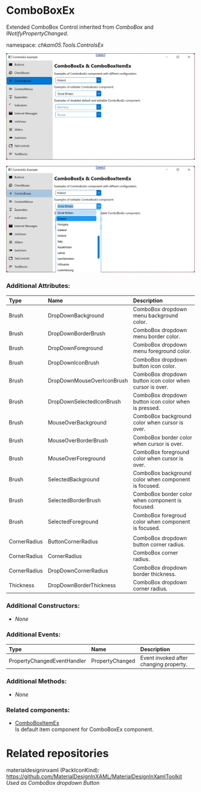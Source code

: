 # ComboBoxEx
Extended ComboBox Control inherited from _ComboBox_ and _INotifyPropertyChanged_.

namespace: _chkam05.Tools.ControlsEx_

![ComboBoxEx Examples 1 (Images/ComboBoxEx1.png)](../Images/ComboBoxEx1.png)

![ComboBoxEx Examples 2 (Images/ComboBoxEx2.png)](../Images/ComboBoxEx2.png)

### Additional Attributes:

| Type         | Name                       | Description |
|:-------------|:---------------------------|:------------|
| Brush        | DropDownBackground         | ComboBox dropdown menu background color. |
| Brush        | DropDownBorderBrush        | ComboBox dropdown menu border color. |
| Brush        | DropDownForeground         | ComboBox dropdown menu foreground color. |
| Brush        | DropDownIconBrush          | ComboBox dropdown button icon color. |
| Brush        | DropDownMouseOverIconBrush | ComboBox dropdown button icon color when cursor is over. |
| Brush        | DropDownSelectedIconBrush  | ComboBox dropdown button icon color when is pressed. |
| Brush        | MouseOverBackground        | ComboBox background color when cursor is over. |
| Brush        | MouseOverBorderBrush       | ComboBox border color when cursor is over. |
| Brush        | MouseOverForeground        | ComboBox foreground color when cursor is over. |
| Brush        | SelectedBackground         | ComboBox background color when component is focused. |
| Brush        | SelectedBorderBrush        | ComboBox border color when component is focused. |
| Brush        | SelectedForeground         | ComboBox foregroud color when component is focused. |
||||
| CornerRadius | ButtonCornerRadius         | ComboBox dropdown button corner radius. |
| CornerRadius | CornerRadius               | ComboBox corner radius. |
| CornerRadius | DropDownCornerRadius       | ComboBox dropdown border thickness. |
| Thickness    | DropDownBorderThickness    | ComboBox dropdown corner radius. |

### Additional Constructors:

- _None_

### Additional Events:

| Type                        | Name             | Description |
|:----------------------------|:-----------------|:------------|
| PropertyChangedEventHandler | PropertyChanged  | Event invoked after changing property. |

### Additional Methods:

- _None_

### Related components:

- [ComboBoxItemEx](ComboBoxItemEx.md)  
Is default item component for ComboBoxEx component.

# Related repositories 

materialdesigninxaml (PackIconKind): https://github.com/MaterialDesignInXAML/MaterialDesignInXamlToolkit  
_Used as ComboBox dropdown Button_
